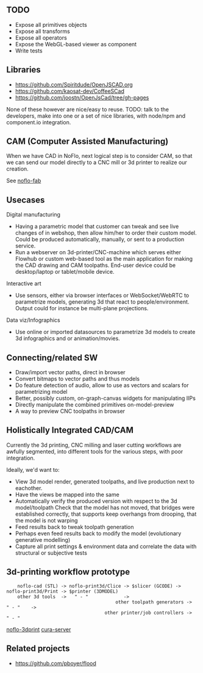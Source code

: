 
TODO
---------
* Expose all primitives objects
* Expose all transforms
* Expose all operators
* Expose the WebGL-based viewer as component
* Write tests

Libraries
-----------
* https://github.com/Spiritdude/OpenJSCAD.org
* https://github.com/kaosat-dev/CoffeeSCad
* https://github.com/joostn/OpenJsCad/tree/gh-pages

None of these however are nice/easy to reuse.
TODO: talk to the developers, make into one or a set of nice libraries,
with node/npm and component.io integration.

CAM (Computer Assisted Manufacturing)
----------------------------------
When we have CAD in NoFlo, next logical step is to consider CAM,
so that we can send our model directly to a CNC mill or 3d printer to realize our creation.

See [noflo-fab](http://github.com/jonnor/noflo-fab)

Usecases
----------

Digital manufacturing
* Having a parametric model that customer can tweak and see live changes of in webshop, then
allow him/her to order their custom model. Could be produced automatically, manually, or sent to a production service.
* Run a webserver on 3d-printer/CNC-machine which serves either Flowhub or custom web-based tool as the main
application for making the CAD drawing and CAM toolpaths. End-user device could be desktop/laptop or tablet/mobile device.

Interactive art
* Use sensors, either via browser interfaces or WebSocket/WebRTC to parametrize models, generating 3d that react to people/environment.
Output could for instance be multi-plane projections.

Data viz/Infographics
* Use online or imported datasources to parametrize 3d models to create 3d infographics and or animation/movies.


Connecting/related SW
--------------
* Draw/import vector paths, direct in browser
* Convert bitmaps to vector paths and thus models
* Do feature detection of audio, allow to use as vectors and scalars for parametrizing model
* Better, possibly custom, on-graph-canvas widgets for manipulating IIPs
* Directly manipulate the combined primitives on-model-preview
* A way to preview CNC toolpaths in browser


Holistically Integrated CAD/CAM
---------------------------------
Currently the 3d printing, CNC milling and laser cutting workflows are
awfully segmented, into different tools for the various steps, with poor integration.

Ideally, we'd want to:
* View 3d model render, generated toolpaths, and live production next to eachother.
* Have the views be mapped into the same 
* Automatically verify the produced version with respect to the 3d model/toolpath
Check that the model has not moved, that bridges were established correctly, that supports
keep overhangs from drooping, that the model is not warping
* Feed results back to tweak toolpath generation
* Perhaps even feed results back to modify the model (evolutionary generative modelling)
* Capture all print settings & environment data and correlate the data with structural or subjective tests


3d-printing workflow prototype
---------------------

        noflo-cad (STL) -> noflo-print3d/Clice -> $slicer (GCODE) -> noflo-print3d/Print -> $printer (3DMODEL)
        other 3d tools  ->   " - "             ->
                                            other toolpath generators ->      " - "    ->
                                        other printer/job controllers ->      " - "

[noflo-3dprint](http://github.com/jonnor/noflo-3dprint)
[cura-server](http://github.com/jonnor/CuraServer)


Related projects
-----------------
* https://github.com/pboyer/flood
